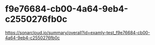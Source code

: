 # f9e76684-cb00-4a64-9eb4-c2550276fb0c
https://sonarcloud.io/summary/overall?id=examly-test_f9e76684-cb00-4a64-9eb4-c2550276fb0c
